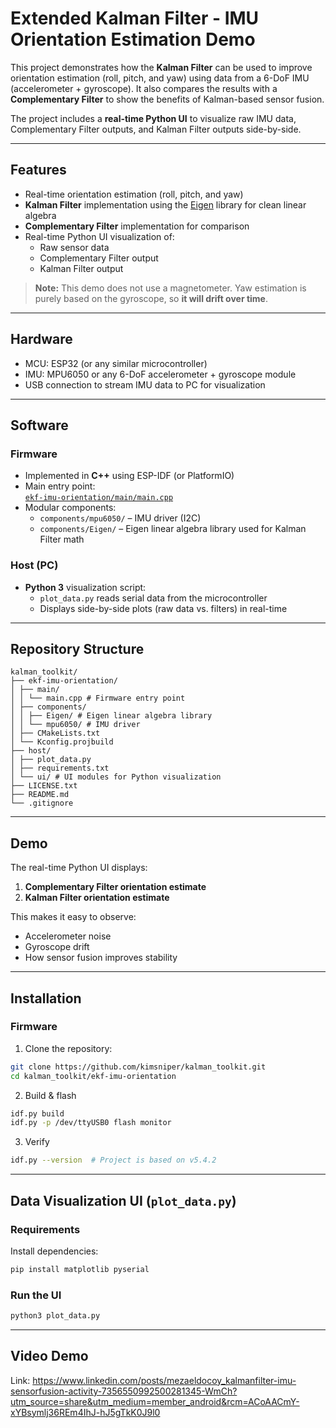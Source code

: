 # Extended Kalman Filter - IMU Orientation Estimation Demo

This project demonstrates how the **Kalman Filter** can be used to improve orientation estimation (roll, pitch, and yaw) using data from a 6-DoF IMU (accelerometer + gyroscope). It also compares the results with a **Complementary Filter** to show the benefits of Kalman-based sensor fusion.  

The project includes a **real-time Python UI** to visualize raw IMU data, Complementary Filter outputs, and Kalman Filter outputs side-by-side.  

---

## Features
- Real-time orientation estimation (roll, pitch, and yaw)  
- **Kalman Filter** implementation using the [Eigen](https://eigen.tuxfamily.org/) library for clean linear algebra  
- **Complementary Filter** implementation for comparison  
- Real-time Python UI visualization of:  
  - Raw sensor data  
  - Complementary Filter output  
  - Kalman Filter output  

> **Note:** This demo does not use a magnetometer. Yaw estimation is purely based on the gyroscope, so **it will drift over time**.  

---

## Hardware
- MCU: ESP32 (or any similar microcontroller)
- IMU: MPU6050 or any 6-DoF accelerometer + gyroscope module
- USB connection to stream IMU data to PC for visualization

---

## Software
### Firmware
- Implemented in **C++** using ESP-IDF (or PlatformIO)
- Main entry point:  
  [`ekf-imu-orientation/main/main.cpp`](https://github.com/kimsniper/kalman_toolkit/blob/main/ekf-imu-orientation/main/main.cpp)  
- Modular components:  
  - `components/mpu6050/` – IMU driver (I2C)  
  - `components/Eigen/` – Eigen linear algebra library used for Kalman Filter math  

### Host (PC)
- **Python 3** visualization script:  
  - `plot_data.py` reads serial data from the microcontroller  
  - Displays side-by-side plots (raw data vs. filters) in real-time  

---

## Repository Structure

```
kalman_toolkit/
├── ekf-imu-orientation/
│ ├── main/
│ │ └── main.cpp # Firmware entry point
│ ├── components/
│ │ ├── Eigen/ # Eigen linear algebra library
│ │ └── mpu6050/ # IMU driver
│ ├── CMakeLists.txt
│ └── Kconfig.projbuild
├── host/
│ ├── plot_data.py
│ ├── requirements.txt
│ └── ui/ # UI modules for Python visualization
├── LICENSE.txt
├── README.md
└── .gitignore
```

---

## Demo
The real-time Python UI displays:
1. **Complementary Filter orientation estimate**  
2. **Kalman Filter orientation estimate**  

This makes it easy to observe:
- Accelerometer noise  
- Gyroscope drift  
- How sensor fusion improves stability  

---

## Installation
### Firmware
1. Clone the repository:  
```bash
git clone https://github.com/kimsniper/kalman_toolkit.git
cd kalman_toolkit/ekf-imu-orientation
```

2. Build & flash
```bash
idf.py build
idf.py -p /dev/ttyUSB0 flash monitor
```

3. Verify
```bash
idf.py --version  # Project is based on v5.4.2
```

---

## Data Visualization UI (`plot_data.py`)

### Requirements

Install dependencies:

```bash
pip install matplotlib pyserial
```

### Run the UI

```bash
python3 plot_data.py
```

---

## Video Demo

Link: https://www.linkedin.com/posts/mezaeldocoy_kalmanfilter-imu-sensorfusion-activity-7356550992500281345-WmCh?utm_source=share&utm_medium=member_android&rcm=ACoAACmY-xYBsymlj36REm4IhJ-hJ5gTkK0J9l0
